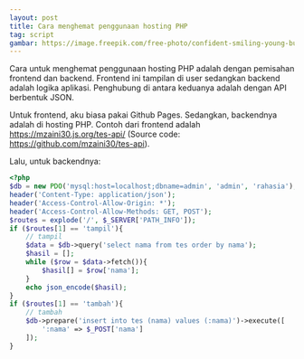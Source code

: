 ```yaml
--- 
layout: post
title: Cara menghemat penggunaan hosting PHP
tag: script
gambar: https://image.freepik.com/free-photo/confident-smiling-young-businesswoman-looking-digital-tablet-office_23-2147943715.jpg
--- 
```


Cara untuk menghemat penggunaan hosting PHP adalah dengan pemisahan frontend dan backend. Frontend ini tampilan di user sedangkan backend adalah logika aplikasi. Penghubung di antara keduanya adalah dengan API berbentuk JSON.

Untuk frontend, aku biasa pakai Github Pages. Sedangkan, backendnya adalah di hosting PHP. Contoh dari frontend adalah <https://mzaini30.js.org/tes-api/> (Source code: <https://github.com/mzaini30/tes-api>).

Lalu, untuk backendnya:

```php 
<?php 
$db = new PDO('mysql:host=localhost;dbname=admin', 'admin', 'rahasia');
header('Content-Type: application/json');
header('Access-Control-Allow-Origin: *');
header('Access-Control-Allow-Methods: GET, POST');
$routes = explode('/', $_SERVER['PATH_INFO']);
if ($routes[1] == 'tampil'){
    // tampil
    $data = $db->query('select nama from tes order by nama');
    $hasil = [];
    while ($row = $data->fetch()){
        $hasil[] = $row['nama'];
    }
    echo json_encode($hasil);
}
if ($routes[1] == 'tambah'){
    // tambah
    $db->prepare('insert into tes (nama) values (:nama)')->execute([
        ':nama' => $_POST['nama']
    ]);
}
```
